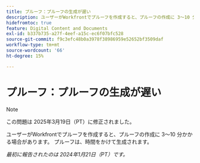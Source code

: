 ```yaml
---
title: プルーフ：プルーフの生成が遅い
description: ユーザーがWorkfrontでプルーフを作成すると、プルーフの作成に 3～10 分かかる場合があります。 プルーフは、時間をかけて生成されます。
hidefromtoc: true
feature: Digital Content and Documents
exl-id: b337b735-a27f-4eef-a15c-ec6f07bfc528
source-git-commit: f9c3efc48b0a3978f38986959e52652bf3509daf
workflow-type: tm+mt
source-wordcount: '66'
ht-degree: 15%

---
```


# プルーフ：プルーフの生成が遅い

>[!NOTE]
>
>この問題は 2025年3月19日（PT）に修正されました。

ユーザーがWorkfrontでプルーフを作成すると、プルーフの作成に 3～10 分かかる場合があります。 プルーフは、時間をかけて生成されます。

_最初に報告されたのは 2024年1月21日（PT）です。_
